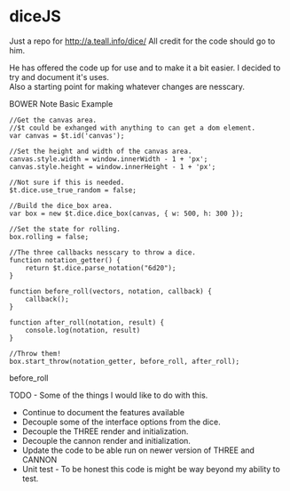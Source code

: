 # diceJS

Just a repo for http://a.teall.info/dice/
All credit for the code should go to him.

He has offered the code up for use and to make it a bit easier. 
I decided to try and document it's uses.  
Also a starting point for making whatever changes are nesscary.

BOWER
Note 
Basic Example

```
//Get the canvas area.
//$t could be exhanged with anything to can get a dom element.
var canvas = $t.id('canvas');

//Set the height and width of the canvas area.
canvas.style.width = window.innerWidth - 1 + 'px';
canvas.style.height = window.innerHeight - 1 + 'px';

//Not sure if this is needed.
$t.dice.use_true_random = false;

//Build the dice_box area.
var box = new $t.dice.dice_box(canvas, { w: 500, h: 300 });

//Set the state for rolling.				
box.rolling = false;

//The three callbacks nesscary to throw a dice.
function notation_getter() {
	return $t.dice.parse_notation("6d20");
}

function before_roll(vectors, notation, callback) {
	callback();
}

function after_roll(notation, result) {
	console.log(notation, result)
}

//Throw them!
box.start_throw(notation_getter, before_roll, after_roll);
```

before_roll


TODO - Some of the things I would like to do with this.
  * Continue to document the features available
  * Decouple some of the interface options from the dice.
  * Decouple the THREE render and initialization.
  * Decouple the cannon render and initialization.
  * Update the code to be able run on newer version of THREE and CANNON
  * Unit test - To be honest this code is might be way beyond my ability to test.
